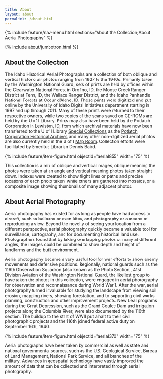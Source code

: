 ```yaml
---
title: About
layout: about
permalink: /about.html
---
```

{% include feature/nav-menu.html sections="About the Collection;About Aerial Photography" %}

{% include about/jumbotron.html %} 

## About the Collection

The Idaho Historical Aerial Photographs are a collection of both oblique and vertical historic air photos ranging from 1927 to the 1940s. Primarily taken by the Washington National Guard, sets of prints are held by offices within the Clearwater National Forest in Orofino, ID, the Moose Creek Ranger District at Fenn, ID, the Wallace Ranger District, and the Idaho Panhandle National Forests at Coeur d’Alene, ID. These prints were digitized and put online by the University of Idaho Digital Initiatives department starting in 1997 and up through 2011. Many of these prints were returned to their respective owners, while two copies of the scans saved on CD-ROMs are held by the U of I Library. Prints may also have been held by the Potlatch Corporation in Lewiston, ID, from which archival materials have now been transferred to the U of I Library [Special Collections](https://www.lib.uidaho.edu/special-collections/) as the [Potlatch Corporation Historical Archives](https://archiveswest.orbiscascade.org/ark:/80444/xv40829/) and many other non-digitized aerial photos are also currently held in the U of I [Map Room](https://libguides.uidaho.edu/c.php?g=363112&p=2453580). Collection efforts were facilitated by Emeritus Librarian Dennis Baird.  

{% include feature/item-figure.html objectid="aerial855" width="75" %}

This collection is a mix of oblique and vertical images, oblique meaning the photos were taken at an angle and vertical meaning photos taken straight down. Indexes were created to show flight lines or paths and precise locations of each photo taken, while others are gathered into mosaics, or a composite image showing thumbnails of many adjacent photos. 

## About Aerial Photography

Aerial photography has existed for as long as people have had access to aircraft, such as balloons or even kites, and photography or a means of reproducing a view. Beyond the novelty of seeing your location from a different perspective, aerial photography quickly became a valuable tool for surveillance, cartography, and for documenting historical land use. Photographers found that by taking overlapping photos or many at different angles, the images could be combined to show depth and height of landforms and the built environment.   

Aerial photography became a very useful tool for war efforts to show enemy movements and defensive positions. Regionally, national guards such as the 116th Observation Squadron (also known as the Photo Section), 41st Division Aviation of the Washington National Guard, the likeliest group to have taken the photos in this collection, were engaged in aerial photography for observation and reconnaissance during World War 1. After the war, aerial photography turned invaluable for studying the landscape from viewing soil erosion, mapping rivers, showing forestation, and to supporting civil works planning, construction and other improvement projects. New Deal programs during the Great Depression, such as the Grand Coulee Dam and irrigation projects along the Columbia River, were also documented by the 116th section. The buildup to the start of WWII put a halt to their civil photographic projects and the 116th joined federal active duty on September 16th, 1940.  

{% include feature/item-figure.html objectid="aerial370" width="75" %}

Aerial photographs have been taken by commercial as well as state and national governmental sources, such as the U.S. Geological Service, Bureau of Land Management, National Park Service, and all branches of the military. Advances in geospatial technology have vastly improved the amount of data that can be collected and interpreted through aerial photography. 

<div class="clearfix"></div>

